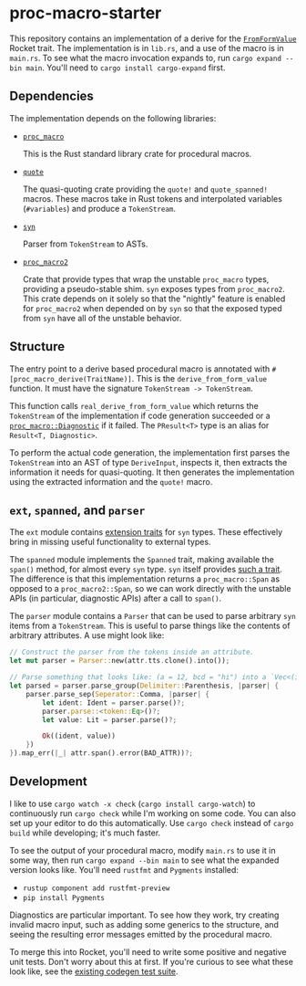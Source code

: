 proc-macro-starter
==================

This repository contains an implementation of a derive for the [`FromFormValue`]
Rocket trait. The implementation is in `lib.rs`, and a use of the macro is in
`main.rs`. To see what the macro invocation expands to, run `cargo expand --bin
main`. You'll need to `cargo install cargo-expand` first.

## Dependencies

The implementation depends on the following libraries:

  * [`proc_macro`](https://doc.rust-lang.org/nightly/proc_macro/index.html)

    This is the Rust standard library crate for procedural macros.

  * [`quote`](https://docs.rs/quote)

    The quasi-quoting crate providing the `quote!` and `quote_spanned!` macros.
    These macros take in Rust tokens and interpolated variables (`#variables`)
    and produce a `TokenStream`.
  
  * [`syn`](https://docs.rs/syn)

    Parser from `TokenStream` to ASTs.

  * [`proc_macro2`](https://docs.rs/proc-macro2)

    Crate that provide types that wrap the unstable `proc_macro` types,
    providing a pseudo-stable shim. `syn` exposes types from `proc_macro2`. This
    crate depends on it solely so that the "nightly" feature is enabled for
    `proc_macro2` when depended on by `syn` so that the exposed typed from `syn`
    have all of the unstable behavior.

## Structure

The entry point to a derive based procedural macro is annotated with
`#[proc_macro_derive(TraitName)]`. This is the `derive_from_form_value`
function. It must have the signature `TokenStream -> TokenStream`.

This function calls `real_derive_from_form_value` which returns the
`TokenStream` of the implementation if code generation succeeded or a
[`proc_macro::Diagnostic`] if it failed. The `PResult<T>` type is an alias for
`Result<T, Diagnostic>`.

To perform the actual code generation, the implementation first parses the
`TokenStream` into an AST of type `DeriveInput`, inspects it, then extracts the
information it needs for quasi-quoting. It then generates the implementation
using the extracted information and the `quote!` macro.

[`proc_macro::Diagnostic`]: https://doc.rust-lang.org/nightly/proc_macro/struct.Diagnostic.html
[`FromFormValue`]: https://api.rocket.rs/rocket/request/trait.FromFormValue.html

## `ext`, `spanned`, and `parser`

The `ext` module contains [extension traits] for `syn` types. These effectively
bring in missing useful functionality to external types.

The `spanned` module implements the `Spanned` trait, making available the
`span()` method, for almost every `syn` type. `syn` itself provides [such a
trait]. The difference is that this implementation returns a `proc_macro::Span`
as opposed to a `proc_macro2::Span`, so we can work directly with the unstable
APIs (in particular, diagnostic APIs) after a call to `span()`.

The `parser` module contains a `Parser` that can be used to parse arbitrary
`syn` items from a `TokenStream`. This is useful to parse things like the
contents of arbitrary attributes. A use might look like:

```rust
// Construct the parser from the tokens inside an attribute.
let mut parser = Parser::new(attr.tts.clone().into());

// Parse something that looks like: (a = 12, bcd = "hi") into a `Vec<(ident, lit)>`.
let parsed = parser.parse_group(Delimiter::Parenthesis, |parser| {
    parser.parse_sep(Seperator::Comma, |parser| {
        let ident: Ident = parser.parse()?;
        parser.parse::<token::Eq>()?;
        let value: Lit = parser.parse()?;

        Ok((ident, value))
    })
}).map_err(|_| attr.span().error(BAD_ATTR))?;
```

[such a trait]: https://docs.rs/syn/0.13.1/syn/spanned/trait.Spanned.html
[extension traits]: http://xion.io/post/code/rust-extension-traits.html

## Development

I like to use `cargo watch -x check` (`cargo install cargo-watch`) to
continuously run `cargo check` while I'm working on some code. You can also set
up your editor to do this automatically. Use `cargo check` instead of `cargo
build` while developing; it's much faster.

To see the output of your procedural macro, modify `main.rs` to use it in some
way, then run `cargo expand --bin main` to see what the expanded version looks
like. You'll need `rustfmt` and `Pygments` installed:

  * `rustup component add rustfmt-preview`
  * `pip install Pygments`

Diagnostics are particular important. To see how they work, try creating invalid
macro input, such as adding some generics to the structure, and seeing the
resulting error messages emitted by the procedural macro.

To merge this into Rocket, you'll need to write some positive and negative unit
tests. Don't worry about this at first. If you're curious to see what these look
like, see the [existing codegen test suite].

[existing codegen test suite]: https://github.com/SergioBenitez/Rocket/tree/master/codegen/tests
